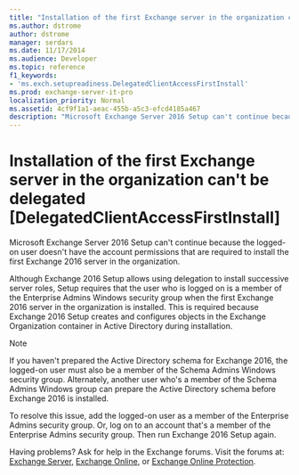 ```yaml
---
title: "Installation of the first Exchange server in the organization can't be delegated [DelegatedClientAccessFirstInstall]"
ms.author: dstrome
author: dstrome
manager: serdars
ms.date: 11/17/2014
ms.audience: Developer
ms.topic: reference
f1_keywords:
- 'ms.exch.setupreadiness.DelegatedClientAccessFirstInstall'
ms.prod: exchange-server-it-pro
localization_priority: Normal
ms.assetid: 4cf9f1a1-aeac-455b-a5c3-efcd4185a467
description: "Microsoft Exchange Server 2016 Setup can't continue because the logged-on user doesn't have the account permissions that are required to install the first Exchange 2016 server in the organization."
---
```


# Installation of the first Exchange server in the organization can't be delegated [DelegatedClientAccessFirstInstall]

Microsoft Exchange Server 2016 Setup can't continue because the logged-on user doesn't have the account permissions that are required to install the first Exchange 2016 server in the organization.
  
Although Exchange 2016 Setup allows using delegation to install successive server roles, Setup requires that the user who is logged on is a member of the Enterprise Admins Windows security group when the first Exchange 2016 server in the organization is installed. This is required because Exchange 2016 Setup creates and configures objects in the Exchange Organization container in Active Directory during installation.
  
> [!NOTE]
> If you haven't prepared the Active Directory schema for Exchange 2016, the logged-on user must also be a member of the Schema Admins Windows security group. Alternately, another user who's a member of the Schema Admins Windows group can prepare the Active Directory schema before Exchange 2016 is installed.
  
To resolve this issue, add the logged-on user as a member of the Enterprise Admins security group. Or, log on to an account that's a member of the Enterprise Admins security group. Then run Exchange 2016 Setup again.
  
Having problems? Ask for help in the Exchange forums. Visit the forums at: [Exchange Server](https://go.microsoft.com/fwlink/p/?linkId=60612), [Exchange Online](https://go.microsoft.com/fwlink/p/?linkId=267542), or [Exchange Online Protection](https://go.microsoft.com/fwlink/p/?linkId=285351).
